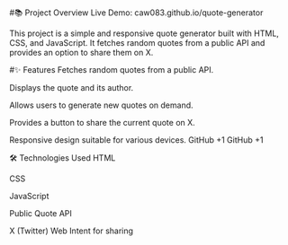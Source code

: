 #📚 Project Overview
Live Demo: caw083.github.io/quote-generator

This project is a simple and responsive quote generator built with HTML, CSS, and JavaScript. It fetches random quotes from a public API and provides an option to share them on X.

#✨ Features
Fetches random quotes from a public API.

Displays the quote and its author.

Allows users to generate new quotes on demand.

Provides a button to share the current quote on X.

Responsive design suitable for various devices.
GitHub
+1
GitHub
+1

🛠️ Technologies Used
HTML

CSS

JavaScript

Public Quote API

X (Twitter) Web Intent for sharing
